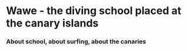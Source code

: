 # Wawe - the diving school placed at the canary islands

### About school, about surfing, about the canaries